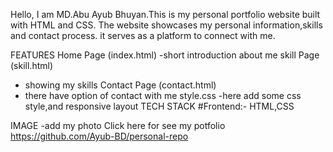 Hello, I am MD.Abu Ayub Bhuyan.This is my personal portfolio website built with HTML and CSS. The website showcases my personal information,skills and contact process. it serves as a platform to connect with me.

FEATURES
Home Page (index.html)
  -short introduction about me
skill Page (skill.html)
  - showing my skills
Contact Page (contact.html)
  - there have option of contact with me
style.css
 -here add some css style,and responsive layout
TECH STACK
#Frontend:- HTML,CSS

IMAGE
 -add my photo
Click here for see my potfolio
https://github.com/Ayub-BD/personal-repo
